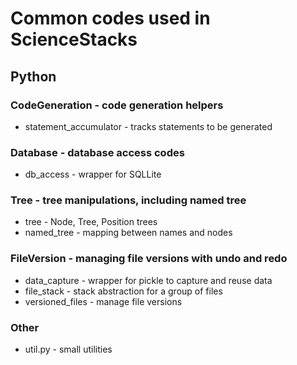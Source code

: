 # Common codes used in ScienceStacks

## Python

### CodeGeneration - code generation helpers
- statement_accumulator - tracks statements to be generated

### Database - database access codes

- db_access - wrapper for SQLLite

### Tree -  tree manipulations, including named tree

- tree - Node, Tree, Position trees
- named_tree - mapping between names and nodes

### FileVersion - managing file versions with undo and redo

- data_capture - wrapper for pickle to capture and reuse data
- file_stack - stack abstraction for a group of files
- versioned_files - manage file versions

### Other

- util.py - small utilities

